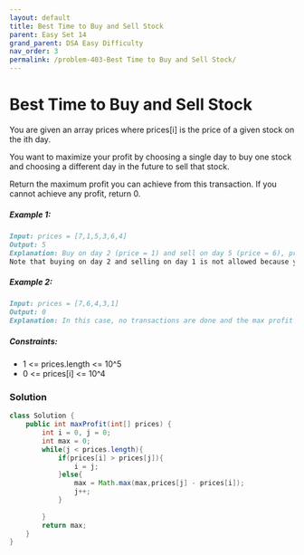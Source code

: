 ```yaml
---
layout: default
title: Best Time to Buy and Sell Stock
parent: Easy Set 14
grand_parent: DSA Easy Difficulty
nav_order: 3
permalink: /problem-403-Best Time to Buy and Sell Stock/
---
```

# Best Time to Buy and Sell Stock
You are given an array prices where prices[i] is the price of a given stock on the ith day.

You want to maximize your profit by choosing a single day to buy one stock and choosing a different day in the future to sell that stock.

Return the maximum profit you can achieve from this transaction. If you cannot achieve any profit, return 0.

##### Example 1:
```markdown
Input: prices = [7,1,5,3,6,4]
Output: 5
Explanation: Buy on day 2 (price = 1) and sell on day 5 (price = 6), profit = 6-1 = 5.
Note that buying on day 2 and selling on day 1 is not allowed because you must buy before you sell.
```
##### Example 2:
```markdown
Input: prices = [7,6,4,3,1]
Output: 0
Explanation: In this case, no transactions are done and the max profit = 0.
```
##### Constraints:
* 1 <= prices.length <= 10^5
* 0 <= prices[i] <= 10^4

### Solution
```java
class Solution {
    public int maxProfit(int[] prices) {
        int i = 0, j = 0;
        int max = 0;
        while(j < prices.length){
            if(prices[i] > prices[j]){
                i = j;
            }else{
                max = Math.max(max,prices[j] - prices[i]);
                j++;
            }
            
        }
        return max;
    }
}
```